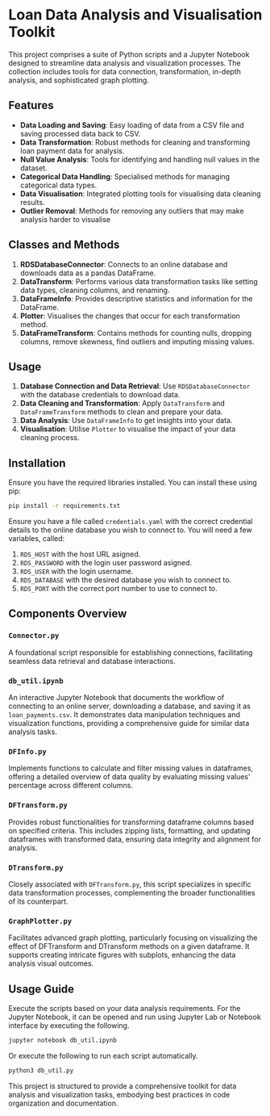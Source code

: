 # Loan Data Analysis and Visualisation Toolkit

This project comprises a suite of Python scripts and a Jupyter Notebook designed to streamline data analysis and visualization processes. The collection includes tools for data connection, transformation, in-depth analysis, and sophisticated graph plotting.

## Features

- **Data Loading and Saving**: Easy loading of data from a CSV file and saving processed data back to CSV.
- **Data Transformation**: Robust methods for cleaning and transforming loan payment data for analysis.
- **Null Value Analysis**: Tools for identifying and handling null values in the dataset.
- **Categorical Data Handling**: Specialised methods for managing categorical data types.
- **Data Visualisation**: Integrated plotting tools for visualising data cleaning results.
- **Outlier Removal**: Methods for removing any outliers that may make analysis harder to visualise

## Classes and Methods

1. **RDSDatabaseConnector**: Connects to an online database and downloads data as a pandas DataFrame.
2. **DataTransform**: Performs various data transformation tasks like setting data types, cleaning columns, and renaming.
3. **DataFrameInfo**: Provides descriptive statistics and information for the DataFrame.
4. **Plotter**: Visualises the changes that occur for each transformation method.
5. **DataFrameTransform**: Contains methods for counting nulls, dropping columns, remove skewness, find outliers and imputing missing values.

## Usage

1. **Database Connection and Data Retrieval**: Use `RDSDatabaseConnector` with the database credentials to download data.
2. **Data Cleaning and Transformation**: Apply `DataTransform` and `DataFrameTransform` methods to clean and prepare your data.
3. **Data Analysis**: Use `DataFrameInfo` to get insights into your data.
4. **Visualisation**: Utilise `Plotter` to visualise the impact of your data cleaning process.


## Installation

Ensure you have the required libraries installed. You can install these using pip:

```bash
pip install -r requirements.txt
```

Ensure you have a file called ```credentials.yaml``` with the correct credential details to the online database you wish to connect to.
You will need a few variables, called:

1. ```RDS_HOST``` with the host URL asigned.
2. ```RDS_PASSWORD``` with the login user password asigned.
3. ```RDS_USER``` with the login username.
4. ```RDS_DATABASE``` with the desired database you wish to connect to.
5. ```RDS_PORT``` with the correct port number to use to connect to.



## Components Overview

### `Connector.py`
A foundational script responsible for establishing connections, facilitating seamless data retrieval and database interactions.

### `db_util.ipynb`
An interactive Jupyter Notebook that documents the workflow of connecting to an online server, downloading a database, and saving it as `loan_payments.csv`. It demonstrates data manipulation techniques and visualization functions, providing a comprehensive guide for similar data analysis tasks.

### `DFInfo.py`
Implements functions to calculate and filter missing values in dataframes, offering a detailed overview of data quality by evaluating missing values' percentage across different columns.

### `DFTransform.py`
Provides robust functionalities for transforming dataframe columns based on specified criteria. This includes zipping lists, formatting, and updating dataframes with transformed data, ensuring data integrity and alignment for analysis.

### `DTransform.py`
Closely associated with `DFTransform.py`, this script specializes in specific data transformation processes, complementing the broader functionalities of its counterpart.

### `GraphPlotter.py`
Facilitates advanced graph plotting, particularly focusing on visualizing the effect of DFTransform and DTransform methods on a given dataframe. It supports creating intricate figures with subplots, enhancing the data analysis visual outcomes.

## Usage Guide

Execute the scripts based on your data analysis requirements. For the Jupyter Notebook, it can be opened and run using Jupyter Lab or Notebook interface by executing the following.

```bash
jupyter notebook db_util.ipynb
```

Or execute the following to run each script automatically.

```bash
python3 db_util.py
```

This project is structured to provide a comprehensive toolkit for data analysis and visualization tasks, embodying best practices in code organization and documentation.